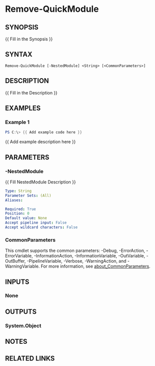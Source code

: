 ﻿---
external help file: QuickModuleCLI-help.xml
Module Name: QuickModuleCLI
online version: https://github.com/EdLichtman/QuickModuleCLI
schema: 2.0.0
---

# Remove-QuickModule

## SYNOPSIS
{{ Fill in the Synopsis }}

## SYNTAX

```
Remove-QuickModule [-NestedModule] <String> [<CommonParameters>]
```

## DESCRIPTION
{{ Fill in the Description }}

## EXAMPLES

### Example 1
```powershell
PS C:\> {{ Add example code here }}
```

{{ Add example description here }}

## PARAMETERS

### -NestedModule
{{ Fill NestedModule Description }}

```yaml
Type: String
Parameter Sets: (All)
Aliases:

Required: True
Position: 0
Default value: None
Accept pipeline input: False
Accept wildcard characters: False
```

### CommonParameters
This cmdlet supports the common parameters: -Debug, -ErrorAction, -ErrorVariable, -InformationAction, -InformationVariable, -OutVariable, -OutBuffer, -PipelineVariable, -Verbose, -WarningAction, and -WarningVariable. For more information, see [about_CommonParameters](http://go.microsoft.com/fwlink/?LinkID=113216).

## INPUTS

### None

## OUTPUTS

### System.Object
## NOTES

## RELATED LINKS
